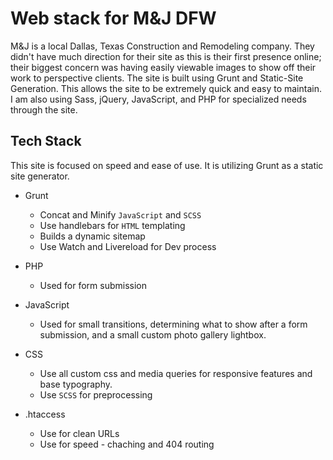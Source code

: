 Web stack for M&J DFW
================

M&J is a local Dallas, Texas Construction and Remodeling company. They didn't have much direction for their site as this is their first presence online; their biggest concern was having easily viewable images to show off their work to perspective clients. The site is built using Grunt and Static-Site Generation. This allows the site to be extremely quick and easy to maintain. I am also using Sass, jQuery, JavaScript, and PHP for specialized needs through the site.


## Tech Stack

This site is focused on speed and ease of use. It is utilizing Grunt as a static site generator.

* Grunt
  * Concat and Minify `JavaScript` and `SCSS`   
  * Use handlebars for `HTML` templating    
  * Builds a dynamic sitemap   
  * Use Watch and Livereload for Dev process   

* PHP 
  * Used for form submission


* JavaScript 
  * Used for small transitions, determining what to show after a form submission, and a small custom photo gallery lightbox.

* CSS
  * Use all custom css and media queries for responsive features and base typography.   
  * Use `SCSS` for preprocessing

* .htaccess
  * Use for clean URLs    
  * Use for speed - chaching and 404 routing
